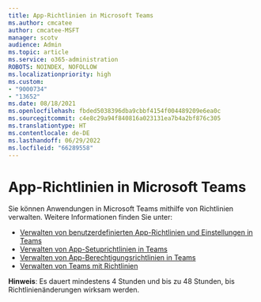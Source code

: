 ```yaml
---
title: App-Richtlinien in Microsoft Teams
ms.author: cmcatee
author: cmcatee-MSFT
manager: scotv
audience: Admin
ms.topic: article
ms.service: o365-administration
ROBOTS: NOINDEX, NOFOLLOW
ms.localizationpriority: high
ms.custom:
- "9000734"
- "13652"
ms.date: 08/18/2021
ms.openlocfilehash: fbded5038396dba9cbbf4154f004489209e6ea0c
ms.sourcegitcommit: c4e8c29a94f840816a023131ea7b4a2bf876c305
ms.translationtype: HT
ms.contentlocale: de-DE
ms.lasthandoff: 06/29/2022
ms.locfileid: "66289558"
---
```

# <a name="app-policies-in-microsoft-teams"></a>App-Richtlinien in Microsoft Teams

Sie können Anwendungen in Microsoft Teams mithilfe von Richtlinien verwalten. Weitere Informationen finden Sie unter: 

- [Verwalten von benutzerdefinierten App-Richtlinien und Einstellungen in Teams](https://docs.microsoft.com/microsoftteams/teams-custom-app-policies-and-settings)
- [Verwalten von App-Setuprichtlinien in Teams](https://docs.microsoft.com/microsoftteams/teams-app-setup-policies)
- [Verwalten von App-Berechtigungsrichtlinien in Teams](https://docs.microsoft.com/microsoftteams/teams-app-permission-policies)
- [Verwalten von Teams mit Richtlinien](https://docs.microsoft.com/microsoftteams/manage-teams-with-policies)

**Hinweis**: Es dauert mindestens 4 Stunden und bis zu 48 Stunden, bis Richtlinienänderungen wirksam werden.

